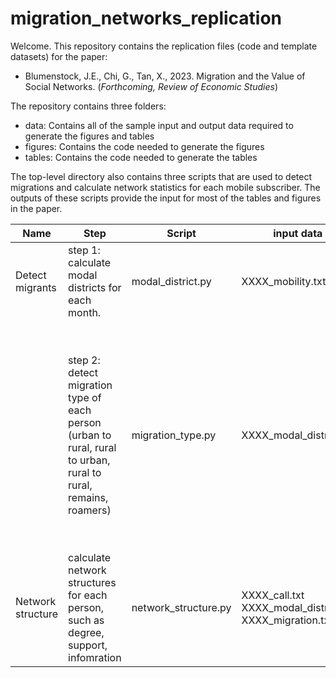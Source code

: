 # migration_networks_replication
Welcome. This repository contains the replication files (code and template datasets) for the paper: 

- Blumenstock, J.E., Chi, G., Tan, X., 2023. Migration and the Value of Social Networks. (*Forthcoming, Review of Economic Studies*)

The repository contains three folders:
- data: Contains all of the sample input and output data required to generate the figures and tables
- figures: Contains the code needed to generate the figures
- tables: Contains the code needed to generate the tables

The top-level directory also contains three scripts that are used to detect migrations and calculate network statistics for each mobile subscriber. The outputs of these scripts provide the input for most of the tables and figures in the paper.

| Name                                                                                            | Step                                                                                                            | Script                                                    | input data                                                                                                                                                                                                                                                                     | output                                                                                                                                                                                                                                                                                   | Note                                                                                                                                                                       |
| ----------------------------------------------------------------------------------------------- | --------------------------------------------------------------------------------------------------------------- | --------------------------------------------------------- | ------------------------------------------------------------------------------------------------------------------------------------------------------------------------------------------------------------------------------------------------------------------------------ | ---------------------------------------------------------------------------------------------------------------------------------------------------------------------------------------------------------------------------------------------------------------------------------------- | -------------------------------------------------------------------------------------------------------------------------------------------------------------------------- |
| Detect migrants                                                                                 | step 1: calculate modal districts for each month.                                                               | modal_district.py                                         | XXXX_mobility.txt                                                                                                                                                                                                                                                              | XXXX_modal_district.txt                                                                                                                                                                                                                                                                  | pyspark is required to run this script                                                                                                                                     |
|                                                                                                 | step 2: detect migration type of each person (urban to rural, rural to urban, rural to rural, remains, roamers) | migration_type.py                                         | XXXX_modal_district.txt                                                                                                                                                                                                                                                        | XXXX_migration.txt<br>XXXX_migration_XXmonth.txt                                                                                                                                                                                                                                         | pyspark is required to run this script.<br>For the 3/6/12 month definition, change the script to stay at home for 3/6/12 months and at destination for 3/6/12 months.      |
| Network structure                                                                               | calculate network structures for each person, such as degree, support, infomration                              | network_structure.py                                      | XXXX_call.txt<br>XXXX_modal_district.txt<br>XXXX_migration.txt                                                                                                                                                                                                                 | XXXX_user_result.csv                                                                                                                                                                                                                                                                     | graphlab and snap are required to run the script                                                                                                                           |
